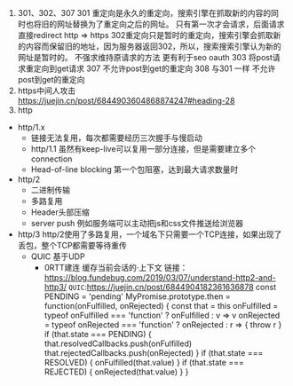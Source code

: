 1. 301、302、307
  301 重定向是永久的重定向，搜索引擎在抓取新的内容的同时也将旧的网址替换为了重定向之后的网址。
  只有第一次才会请求，后面请求直接redirect
  http => https
  302重定向只是暂时的重定向，搜索引擎会抓取新的内容而保留旧的地址，因为服务器返回302，所以，搜索搜索引擎认为新的网址是暂时的。
  不强求维持原请求的方法
  更有利于seo oauth
  303 将post请求重定向到get请求
  307 不允许post到get的重定向
  308 与301 一样 不允许post到get的重定向
2. https中间人攻击
  https://juejin.cn/post/6844903604868874247#heading-28
3. http
  - http/1.x
    - 链接无法复用，每次都需要经历三次握手与慢启动
    - http/1.1 虽然有keep-live可以复用一部分连接，但是需要建立多个connection
    - Head-of-line blocking 第一个包阻塞，达到最大请求数量时
  - http/2
    - 二进制传输
    - 多路复用
    - Header头部压缩
    - server push
      例如服务端可以主动把js和css文件推送给浏览器
  - http/3
    http/2使用了多路复用，一个域名下只需要一个TCP连接，如果出现了丢包，整个TCP都需要等待重传
    - QUIC 基于UDP
      - 0RTT建连 缓存当前会话的·上下文
  链接：https://blog.fundebug.com/2019/03/07/understand-http2-and-http3/
  ```QUIC```:https://juejin.cn/post/6844904182361636878
  const PENDING = 'pending'
MyPromise.prototype.then = function(onFulfilled, onRejected) {
  const that = this
  onFulfilled = typeof onFulfilled === 'function' ? onFulfilled : v => v
  onRejected =
    typeof onRejected === 'function'
      ? onRejected
      : r => {
          throw r
        }
  if (that.state === PENDING) {
    that.resolvedCallbacks.push(onFulfilled)
    that.rejectedCallbacks.push(onRejected)
  }
  if (that.state === RESOLVED) {
    onFulfilled(that.value)
  }
  if (that.state === REJECTED) {
    onRejected(that.value)
  }
} 